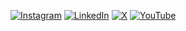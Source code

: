 [![Instagram](https://img.shields.io/badge/Instagram-%23E4405F.svg?logo=Instagram&logoColor=white)](https://instagram.com/imambuj7) [![LinkedIn](https://img.shields.io/badge/LinkedIn-%230077B5.svg?logo=linkedin&logoColor=white)](https://linkedin.com/in/linkedin.com/in/imambuj) [![X](https://img.shields.io/badge/X-black.svg?logo=X&logoColor=white)](https://x.com/imambuj) [![YouTube](https://img.shields.io/badge/YouTube-%23FF0000.svg?logo=YouTube&logoColor=white)](https://youtube.com/@youtubr.com/@HacktivSpace) 
